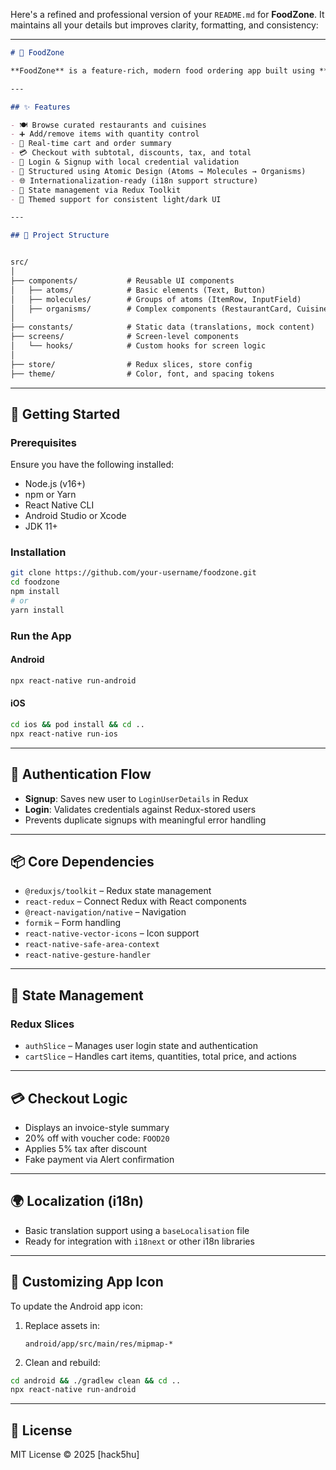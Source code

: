 Here's a refined and professional version of your `README.md` for **FoodZone**. It maintains all your details but improves clarity, formatting, and consistency:

---

```markdown
# 🍔 FoodZone

**FoodZone** is a feature-rich, modern food ordering app built using **React Native**. It follows the **Atomic Design** architecture and leverages **Redux Toolkit** for scalable state management. With smooth UI components, cart functionality, mock data, and local authentication, FoodZone offers a realistic food delivery app experience.

---

## ✨ Features

- 🍽️ Browse curated restaurants and cuisines
- ➕ Add/remove items with quantity control
- 🛒 Real-time cart and order summary
- 💳 Checkout with subtotal, discounts, tax, and total
- 🔐 Login & Signup with local credential validation
- 🧱 Structured using Atomic Design (Atoms → Molecules → Organisms)
- 🌐 Internationalization-ready (i18n support structure)
- 💾 State management via Redux Toolkit
- 💅 Themed support for consistent light/dark UI

---

## 📁 Project Structure


src/
│
├── components/           # Reusable UI components
│   ├── atoms/            # Basic elements (Text, Button)
│   ├── molecules/        # Groups of atoms (ItemRow, InputField)
│   ├── organisms/        # Complex components (RestaurantCard, CuisineBlock)
│
├── constants/            # Static data (translations, mock content)
├── screens/              # Screen-level components
│   └── hooks/            # Custom hooks for screen logic
│
├── store/                # Redux slices, store config
├── theme/                # Color, font, and spacing tokens

````

---

## 🚀 Getting Started

### Prerequisites

Ensure you have the following installed:

- Node.js (v16+)
- npm or Yarn
- React Native CLI
- Android Studio or Xcode
- JDK 11+

### Installation

```bash
git clone https://github.com/your-username/foodzone.git
cd foodzone
npm install
# or
yarn install
````

### Run the App

#### Android

```bash
npx react-native run-android
```

#### iOS

```bash
cd ios && pod install && cd ..
npx react-native run-ios
```

---

## 🔐 Authentication Flow

* **Signup**: Saves new user to `LoginUserDetails` in Redux
* **Login**: Validates credentials against Redux-stored users
* Prevents duplicate signups with meaningful error handling

---

## 📦 Core Dependencies

* `@reduxjs/toolkit` – Redux state management
* `react-redux` – Connect Redux with React components
* `@react-navigation/native` – Navigation
* `formik` – Form handling
* `react-native-vector-icons` – Icon support
* `react-native-safe-area-context`
* `react-native-gesture-handler`

---

## 🧠 State Management

### Redux Slices

* `authSlice` – Manages user login state and authentication
* `cartSlice` – Handles cart items, quantities, total price, and actions

---

## 💳 Checkout Logic

* Displays an invoice-style summary
* 20% off with voucher code: `FOOD20`
* Applies 5% tax after discount
* Fake payment via Alert confirmation

---

## 🌍 Localization (i18n)

* Basic translation support using a `baseLocalisation` file
* Ready for integration with `i18next` or other i18n libraries

---

## 🎨 Customizing App Icon

To update the Android app icon:

1. Replace assets in:

   ```
   android/app/src/main/res/mipmap-*
   ```
2. Clean and rebuild:

```bash
cd android && ./gradlew clean && cd ..
npx react-native run-android
```

---

## 📄 License

MIT License © 2025 \[hack5hu]
